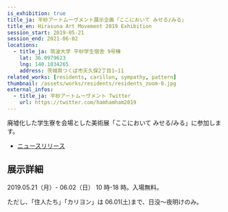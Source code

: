 ```yaml
---
is_exhibition: true
title_ja: 平砂アートムーヴメント展示企画「ここにおいて みせる/みる」
title_en: Hirasuna Art Movement 2019 Exhibition
session_start: 2019-05-21
session_end: 2021-06-02
locations:
  - title_ja: 筑波大学 平砂学生宿舎 9号棟
    lat: 36.0979623
    lng: 140.1034265
    address: 茨城県つくば市天久保2丁目1−11
related_works: [residents, carillon, sympathy, pattern]
thumbnail: /assets/works/residents/residents_zoom-0.jpg
external_infos:
  - title_ja: 平砂アートムーヴメント Twitter
    url: https://twitter.com/hamhamham2019
---
```


廃墟化した学生寮を会場とした美術展「ここにおいて みせる/みる」に参加します。

- [ニュースリリース](/pages/news/190501_ham19.md)

## 展示詳細

2019.05.21（月）- 06.02（日） 10 時-18 時。入場無料。

ただし、「住人たち」「カリヨン」は 06.01(土)まで、日没〜夜明けのみ。
